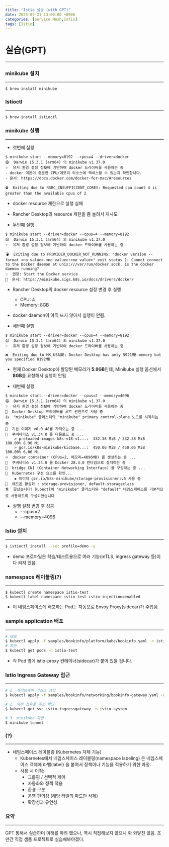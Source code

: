 ```yaml
---
title: "Istio 실습 (with GPT)"
date: 2025-09-21 13:00:00 +0900
categories: [Service Mesh,Istio]
tags: [Istio]
---
```


# 실습(GPT)
---

### minikube 설치

---

```bash
$ brew install minikube
```


### Istioctl

---

```bash
$ brew install istioctl
```

### minikube 실행

---

- 첫번째 실행
```
$ minikube start --memory=8192 --cpus=4 --driver=docker
😄  Darwin 15.3.1 (arm64) 의 minikube v1.37.0
✨  유저 환경 설정 정보에 기반하여 docker 드라이버를 사용하는 중
- docker 데몬이 충분한 CPU/메모리 리소스에 액세스할 수 있는지 확인합니다.
- 문서: https://docs.docker.com/docker-for-mac/#resources

⛔  Exiting due to RSRC_INSUFFICIENT_CORES: Requested cpu count 4 is greater than the available cpus of 2
```

- docker resource 제한으로 실행 실패
- Rancher Desktop의 resource 제한을 좀 늘려서 재시도


- 두번째 실행

```
$ minikube start --driver=docker --cpus=4 --memory=8192
😄  Darwin 15.3.1 (arm64) 의 minikube v1.37.0
✨  유저 환경 설정 정보에 기반하여 docker 드라이버를 사용하는 중

💣  Exiting due to PROVIDER_DOCKER_NOT_RUNNING: "docker version --format <no value>-<no value>:<no value>" exit status 1: Cannot connect to the Docker daemon at unix:///var/run/docker.sock. Is the docker daemon running?
💡  권장: Start the Docker service
📘  문서: https://minikube.sigs.k8s.io/docs/drivers/docker/
```

- Rancher Desktop의 docker resource 설정 변경 후 실행
  - CPU: 4
  - Memory: 8GB
- docker daemon이 아직 뜨지 않아서 실행이 안됨.


- 세번째 실행

```
$ minikube start --driver=docker --cpus=4 --memory=8192
😄  Darwin 15.3.1 (arm64) 의 minikube v1.37.0
✨  유저 환경 설정 정보에 기반하여 docker 드라이버를 사용하는 중

❌  Exiting due to MK_USAGE: Docker Desktop has only 5921MB memory but you specified 8192MB
```

- 현재 Docker Desktop에 할당된 메모리가 **5.9GB**인데, Minikube 실행 옵션에서 **8GB**를 요청해서 실행이 안됨


- 네번째 실행

```
$ minikube start --driver=docker --cpus=2 --memory=4096
😄  Darwin 15.3.1 (arm64) 의 minikube v1.37.0
✨  유저 환경 설정 정보에 기반하여 docker 드라이버를 사용하는 중
📌  Docker Desktop 드라이버를 루트 권한으로 사용 중
👍  "minikube" 클러스터의 "minikube" primary control-plane 노드를 시작하는 중
🚜  기본 이미지 v0.0.48를 가져오는 중 ...
💾  쿠버네티스 v1.34.0 을 다운로드 중 ...
    > preloaded-images-k8s-v18-v1...:  332.38 MiB / 332.38 MiB  100.00% 8.90 Mi
    > gcr.io/k8s-minikube/kicbase...:  450.06 MiB / 450.06 MiB  100.00% 6.06 Mi
🔥  docker container (CPUs=2, 메모리=4096MB) 를 생성하는 중 ...
🐳  쿠버네티스 v1.34.0 을 Docker 28.4.0 런타임으로 설치하는 중
🔗  bridge CNI (Container Networking Interface) 를 구성하는 중 ...
🔎  Kubernetes 구성 요소를 확인...
    ▪ 이미지 gcr.io/k8s-minikube/storage-provisioner:v5 사용 중
🌟  애드온 활성화 : storage-provisioner, default-storageclass
🏄  끝났습니다! kubectl이 "minikube" 클러스터와 "default" 네임스페이스를 기본적으로 사용하도록 구성되었습니다
```

- 실행 설정 변경 후 성공
  - --cpus=2
  - --memory=4096

### Istio 설치

---

```bash
$ istioctl install --set profile=demo -y
```
- demo 프로파일은 학습/테스트용으로 여러 기능(mTLS, ingress gateway 등)이 다 켜져 있음.

### namespace 레이블링(?)

---

```
$ kubectl create namespace istio-test
$ kubectl label namespace istio-test istio-injection=enabled
```

- 이 네임스페이스에 배포하는 Pod는 자동으로 Envoy Proxy(sidecar)가 주입됨.

### sample application 배포

---

```bash
# 배포
$ kubectl apply -f samples/bookinfo/platform/kube/bookinfo.yaml -n istio-test
# 확인
$ kubectl get pods -n istio-test
```

- 각 Pod 옆에 istio-proxy 컨테이너(sidecar)가 붙어 있을 겁니다.

### Istio Ingress Gateway 접근

---

```bash
# 1. 게이트웨이 리소스 생성
$ kubectl apply -f samples/bookinfo/networking/bookinfo-gateway.yaml -n istio-test

# 2. 외부 접속용 주소 확인
$ kubectl get svc istio-ingressgateway -n istio-system

# 3. minikube 확인
$ minikube tunnel
```

### (?)

---

- 네임스페이스 레이블링 (Kubernetes 자체 기능)
  - Kubernetes에서 네임스페이스 레이블링(namespace labeling) 은 네임스페이스 객체에 라벨(label) 을 붙여서 정책이나 기능을 적용하기 위한 과정.
  - 사용 시 이점:
    - 그룹핑 / 선택적 제어
    - 자동화와 정책 적용
    - 환경 구분
    - 운영 편의성 (해당 라벨의 파드만 삭제)
    - 확장성과 유연성

### 요약

---

GPT 통해서 실습하며 이해를 하려 했으나, 역시 직접해보지 않으니 확 와닿진 않음.
조만간 직접 샘플 프로젝트로 실습해봐야겠다.
